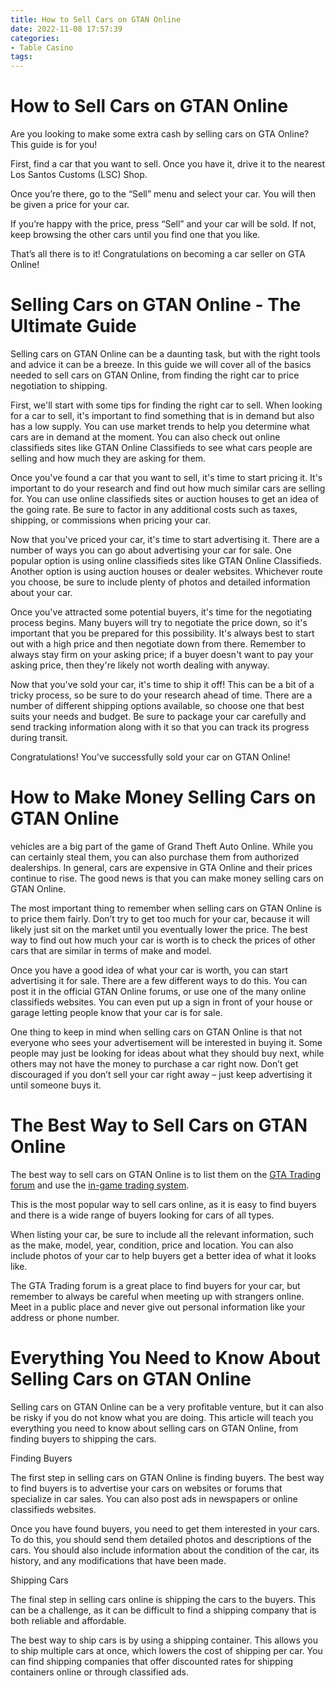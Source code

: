 ```yaml
---
title: How to Sell Cars on GTAN Online
date: 2022-11-08 17:57:39
categories:
- Table Casino
tags:
---
```



#  How to Sell Cars on GTAN Online

Are you looking to make some extra cash by selling cars on GTA Online? This guide is for you!

First, find a car that you want to sell. Once you have it, drive it to the nearest Los Santos Customs (LSC) Shop.

Once you’re there, go to the “Sell” menu and select your car. You will then be given a price for your car.

If you’re happy with the price, press “Sell” and your car will be sold. If not, keep browsing the other cars until you find one that you like.

That’s all there is to it! Congratulations on becoming a car seller on GTA Online!

#  Selling Cars on GTAN Online - The Ultimate Guide

Selling cars on GTAN Online can be a daunting task, but with the right tools and advice it can be a breeze. In this guide we will cover all of the basics needed to sell cars on GTAN Online, from finding the right car to price negotiation to shipping.

First, we'll start with some tips for finding the right car to sell. When looking for a car to sell, it's important to find something that is in demand but also has a low supply. You can use market trends to help you determine what cars are in demand at the moment. You can also check out online classifieds sites like GTAN Online Classifieds to see what cars people are selling and how much they are asking for them.

Once you've found a car that you want to sell, it's time to start pricing it. It's important to do your research and find out how much similar cars are selling for. You can use online classifieds sites or auction houses to get an idea of the going rate. Be sure to factor in any additional costs such as taxes, shipping, or commissions when pricing your car.

Now that you've priced your car, it's time to start advertising it. There are a number of ways you can go about advertising your car for sale. One popular option is using online classifieds sites like GTAN Online Classifieds. Another option is using auction houses or dealer websites. Whichever route you choose, be sure to include plenty of photos and detailed information about your car.

Once you've attracted some potential buyers, it's time for the negotiating process begins. Many buyers will try to negotiate the price down, so it's important that you be prepared for this possibility. It's always best to start out with a high price and then negotiate down from there. Remember to always stay firm on your asking price; if a buyer doesn't want to pay your asking price, then they're likely not worth dealing with anyway.

Now that you've sold your car, it's time to ship it off! This can be a bit of a tricky process, so be sure to do your research ahead of time. There are a number of different shipping options available, so choose one that best suits your needs and budget. Be sure to package your car carefully and send tracking information along with it so that you can track its progress during transit.

Congratulations! You've successfully sold your car on GTAN Online!

#  How to Make Money Selling Cars on GTAN Online

vehicles are a big part of the game of Grand Theft Auto Online. While you can certainly steal them, you can also purchase them from authorized dealerships. In general, cars are expensive in GTA Online and their prices continue to rise. The good news is that you can make money selling cars on GTAN Online.

The most important thing to remember when selling cars on GTAN Online is to price them fairly. Don’t try to get too much for your car, because it will likely just sit on the market until you eventually lower the price. The best way to find out how much your car is worth is to check the prices of other cars that are similar in terms of make and model.

Once you have a good idea of what your car is worth, you can start advertising it for sale. There are a few different ways to do this. You can post it in the official GTAN Online forums, or use one of the many online classifieds websites. You can even put up a sign in front of your house or garage letting people know that your car is for sale.

One thing to keep in mind when selling cars on GTAN Online is that not everyone who sees your advertisement will be interested in buying it. Some people may just be looking for ideas about what they should buy next, while others may not have the money to purchase a car right now. Don’t get discouraged if you don’t sell your car right away – just keep advertising it until someone buys it.

#  The Best Way to Sell Cars on GTAN Online

The best way to sell cars on GTAN Online is to list them on the [GTA Trading forum](https://www.gtanet.com/forum/gta-online-marketplace) and use the [in-game trading system](https://www.gtanet.com/forum/gta-online-marketplace/gta-online-trade).

This is the most popular way to sell cars online, as it is easy to find buyers and there is a wide range of buyers looking for cars of all types.

When listing your car, be sure to include all the relevant information, such as the make, model, year, condition, price and location. You can also include photos of your car to help buyers get a better idea of what it looks like.

The GTA Trading forum is a great place to find buyers for your car, but remember to always be careful when meeting up with strangers online. Meet in a public place and never give out personal information like your address or phone number.

#  Everything You Need to Know About Selling Cars on GTAN Online

Selling cars on GTAN Online can be a very profitable venture, but it can also be risky if you do not know what you are doing. This article will teach you everything you need to know about selling cars on GTAN Online, from finding buyers to shipping the cars.

Finding Buyers

The first step in selling cars on GTAN Online is finding buyers. The best way to find buyers is to advertise your cars on websites or forums that specialize in car sales. You can also post ads in newspapers or online classifieds websites.

Once you have found buyers, you need to get them interested in your cars. To do this, you should send them detailed photos and descriptions of the cars. You should also include information about the condition of the car, its history, and any modifications that have been made.

Shipping Cars

The final step in selling cars online is shipping the cars to the buyers. This can be a challenge, as it can be difficult to find a shipping company that is both reliable and affordable.

The best way to ship cars is by using a shipping container. This allows you to ship multiple cars at once, which lowers the cost of shipping per car. You can find shipping companies that offer discounted rates for shipping containers online or through classified ads.